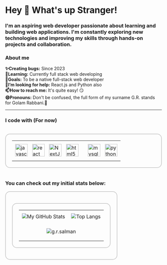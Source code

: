 <h1 align="left">Hey 👋 What's up Stranger!</h1>

###

<h3 align="left">I'm an aspiring web developer passionate about learning and building web applications. I'm constantly exploring new technologies and improving my skills through hands-on projects and collaboration.
</h3>

<h3 style="text-align: left;">About me</h3>

**✨Creating bugs:** Since 2023  
 **🌱Learning:** Currently full stack web developing  
 **🎯Goals:** To be a native full-stack web developer  
 **🤔I’m looking for help:** React.js and Python also  
 **📫How to reach me:** It's quite easy! 😏  
 **😄Pronouns:** Don't be confused, the full form of my surname G.R. stands for Golam Rabbani.🤭


-----------------------------------
<h3>I code with (For now)</h3>

  <table style="border: 2px solid #ccc; border-radius: 15px; padding: 20px; display: inline-block;">
    <tr>
      <td style="padding: 10px;">
  <img src="https://cdn.jsdelivr.net/gh/devicons/devicon/icons/javascript/javascript-original.svg" height="40" alt="javascript logo" title="JavaScript" />
  <img width="6" />
  <img src="https://cdn.jsdelivr.net/gh/devicons/devicon/icons/react/react-original.svg" height="40" alt="react logo" title="ReactJS "  />
  <img width="6" />
  <img src="https://www.datocms-assets.com/75941/1657707878-nextjs_logo.png" height="40" alt="NextJs logo" title="NextJS" />
  <img width="6" />
  <img src="https://cdn.jsdelivr.net/gh/devicons/devicon/icons/html5/html5-original.svg" height="40" alt="html5 logo" title="HTML5" />
  <img width="6" />
      </td>
      <td style="padding: 10px;">
          <img src="https://cdn.jsdelivr.net/gh/devicons/devicon/icons/mysql/mysql-original.svg" height="40" alt="mysql logo" title="Mysql" />
  <img width="6" />
  <img src="https://cdn.jsdelivr.net/gh/devicons/devicon/icons/python/python-original.svg" height="40" alt="python logo" title="Python" />
      </td>
    </tr>
  </table>

<h3 align="left">You can check out my initial stats below:</h3>
<div style="border: 2px solid #ccc; border-radius: 15px; padding: 20px; display: inline-block;">

  <table style="border: 2px solid #ccc; border-radius: 15px; padding: 20px; display: inline-block;">
    <tr>
      <td style="padding: 10px;">
        <img src="https://github-readme-stats.vercel.app/api?username=GR-Salman&theme=transparent&show_icons=true&hide_border=true&count_private=true" alt="My GitHub Stats">
      </td>
      <td style="padding: 10px;">
        <img src="https://github-readme-stats.vercel.app/api/top-langs/?username=GR-Salman&layout=compact&theme=transparent&show_icons=true&hide_border=true&count_private=true" alt="Top Langs">
      </td>
    </tr>
    <tr >
      <td colspan="2" align="center"><p><img align="center" src="https://github-readme-streak-stats.herokuapp.com/?user=GR-Salman&&layout=compact&theme=transparent&show_icons=true&hide_border=true&count_private=true" alt="g.r.salman" /></p></td>
    </tr>
  </table>

</div>
